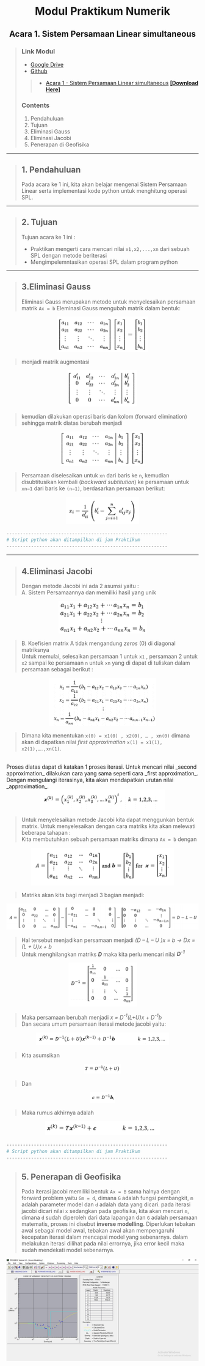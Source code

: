 <center> 

# Modul Praktikum Numerik
## Acara 1. Sistem Persamaan Linear simultaneous
</center>

> ### Link Modul 
>* [Google Drive](https://drive.google.com/drive/folders/1uMaBNZ2VWBWpx080plEPaRVnLfh66UfH?usp=sharing)
> * [Github](https://github.com/FajrulHQ/Prakt-Numerik)
>>  * [Acara 1 - Sistem Persamaan Linear simultaneous](https://github.com/FajrulHQ/Prakt-Numerik/blob/main/Acara%201/Acara%201.md) [__[Download Here]__](https://drive.google.com/drive/u/0/folders/1183IOE2AyPF-gyQVuzTEYEBTQUtLgtzp)
> ### Contents
> 1. Pendahuluan
> 1. Tujuan
> 1. Eliminasi Gauss
> 1. Eliminasi Jacobi
> 1. Penerapan di Geofisika
---
> ## 1. Pendahuluan
> Pada acara ke 1 ini, kita akan belajar mengenai Sistem Persamaan Linear serta implementasi kode python untuk menghitung operasi SPL.
---
> ## 2. Tujuan
>Tujuan acara ke 1 ini :  
> * Praktikan mengerti cara mencari nilai `x1,x2,...,xn` dari sebuah SPL dengan metode beriterasi 
> * Mengimpelemntasikan operasi SPL dalam program python
---
> ## 3.Eliminasi Gauss
> Eliminasi Gauss merupakan metode untuk menyelesaikan persamaan matrik `Ax = b` 
> Eleminasi Gauss mengubah matrik dalam bentuk: <br>

<center>
    <img alt="Acara 1" src="https://github.com/FajrulHQ/pict/blob/main/Acara%201/01.png?raw=true">
</center>

> menjadi matrik augmentasi

<center>
    <img alt="Acara 1" src="https://github.com/FajrulHQ/pict/blob/main/Acara%201/02.png?raw=true">
</center>

> kemudian dilakukan operasi baris dan kolom (forward elimination) sehingga matrik diatas berubah menjadi

<center>
    <img alt="Acara 1" src="https://github.com/FajrulHQ/pict/blob/main/Acara%201/02-1.png?raw=true">
</center>

> Persamaan diselesaikan untuk `xn` dari baris ke `n`, kemudian disubtitusikan kembali (_backward subtitution_) ke persamaan untuk `xn−1` dari baris ke `(n−1)`, berdasarkan persamaan berikut:

<center>
    <img alt="Acara 1" src="https://github.com/FajrulHQ/pict/blob/main/Acara%201/03.png?raw=true">
</center>

```python
-----------------------------------------------------------
# Script python akan ditampilkan di jam Praktikum
-----------------------------------------------------------
```
---
> ## 4.Eliminasi Jacobi
> Dengan metode Jacobi ini ada 2 asumsi yaitu : <br>
> A. Sistem Persamaannya dan memiliki hasil yang unik

<center>
    <img alt="Acara 1" src="https://github.com/FajrulHQ/pict/blob/main/Acara%201/04.png?raw=true">
</center>

> B.	Koefisien matrix A tidak mengandung _zeros_ (0) di diagonal matriksnya <br>
Untuk memulai, selesaikan persamaan 1 untuk `x1` , persamaan 2 untuk `x2` sampai ke persamaan `n` untuk `xn` yang di dapat di tuliskan dalam persamaan sebagai berikut : 

<center>
    <img alt="Acara 1" src="https://github.com/FajrulHQ/pict/blob/main/Acara%201/05.png?raw=true">
</center>

> Dimana kita menentukan `x(0) = x1(0) , x2(0), … , xn(0)` dimana akan di dapatkan nilai _first approximation_ `x(1) = x1(1), x2(1),….,xn(1)`. 
<br>
Proses diatas dapat di katakan 1 proses iterasi. Untuk mencari nilai _second approximation_ dilakukan cara yang sama seperti cara _first approximation_. Dengan mengulangi iterasinya, kita akan mendapatkan urutan nilai _approximation_.

<center>
    <img alt="Acara 1" src="https://github.com/FajrulHQ/pict/blob/main/Acara%201/06.png?raw=true">
</center>

> Untuk menyelesaikan metode Jacobi kita dapat menggunkan bentuk matrix. Untuk menyelesaikan dengan cara matriks kita akan melewati beberapa tahapan : 
<br> Kita membutuhkan sebuah persamaan matriks dimana `Ax = b` dengan

<center>
    <img alt="Acara 1" src="https://github.com/FajrulHQ/pict/blob/main/Acara%201/07.png?raw=true">
</center>

> Matriks akan kita bagi menjadi 3 bagian menjadi:

<center>
    <img alt="Acara 1" src="https://github.com/FajrulHQ/pict/blob/main/Acara%201/08.png?raw=true">
</center>

> Hal tersebut menjadikan persamaan menjadi _(D – L – U )x = b ->  Dx = (L + U)x + b_
<br> Untuk menghilangkan matriks ___D___ maka kita perlu mencari nilai ___D<sup>-1</sup>___ 

<center>
    <img alt="Acara 1" src="https://github.com/FajrulHQ/pict/blob/main/Acara%201/09.png?raw=true">
</center>

> Maka persamaan berubah menjadi _x = D<sup>-1</sup>(L+U)x + D<sup>-1</sup>b_ 
<br> Dan secara umum persamaan iterasi metode jacobi yaitu:

<center>
    <img alt="Acara 1" src="https://github.com/FajrulHQ/pict/blob/main/Acara%201/10.png?raw=true">
</center>

> Kita asumsikan

<center>
    <img alt="Acara 1" src="https://github.com/FajrulHQ/pict/blob/main/Acara%201/11.png?raw=true">
</center>

> Dan

<center>
    <img alt="Acara 1" src="https://github.com/FajrulHQ/pict/blob/main/Acara%201/12.png?raw=true">
</center>

> Maka rumus akhirnya adalah

<center>
    <img alt="Acara 1" src="https://github.com/FajrulHQ/pict/blob/main/Acara%201/13.png?raw=true">
</center>

```python
-----------------------------------------------------------
# Script python akan ditampilkan di jam Praktikum
-----------------------------------------------------------
```

> ## 5. Penerapan di Geofisika
> Pada iterasi jacobi memiliki bentuk `Ax = B` sama halnya dengan forward problem yaitu `Gm = d`,  dimana `G` adalah fungsi pembangkit, `m` adalah parameter model dan `d` adalah data yang dicari. pada iterasi jacobi dicari nilai `x` sedangkan pada geofisika, kita akan mencari `m`, dimana `d` sudah diperoleh dari data lapangan dan `G` adalah persamaan matematis, proses ini disebut __inverse modelling__. Diperlukan tebakan awal sebagai model awal, tebakan awal akan mempengaruhi kecepatan iterasi dalam mencapai model yang sebenarnya. dalam melakukan iterasi dilihat pada nilai errornya, jika error kecil maka sudah mendekati model sebenarnya.
<center>
    <img alt="Acara 1" src="https://github.com/FajrulHQ/pict/blob/main/Acara%201/14.jpeg?raw=true">
</center>